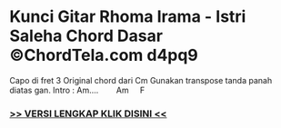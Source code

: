 
 # Kunci Gitar Rhoma Irama - Istri Saleha Chord Dasar ©ChordTela.com d4pq9


Capo di fret 3 Original chord dari Cm Gunakan transpose tanda panah diatas gan. Intro : Am….        Am     F

###  <a href="https://shortlighzx.web.app?sq=Kunci Gitar Rhoma Irama - Istri Saleha Chord Dasar ©ChordTela.com"> >> VERSI LENGKAP KLIK DISINI << </a>
